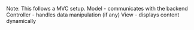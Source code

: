 Note: This follows a MVC setup.
Model - communicates with the backend
Controller - handles data manipulation (if any)
View - displays content dynamically
